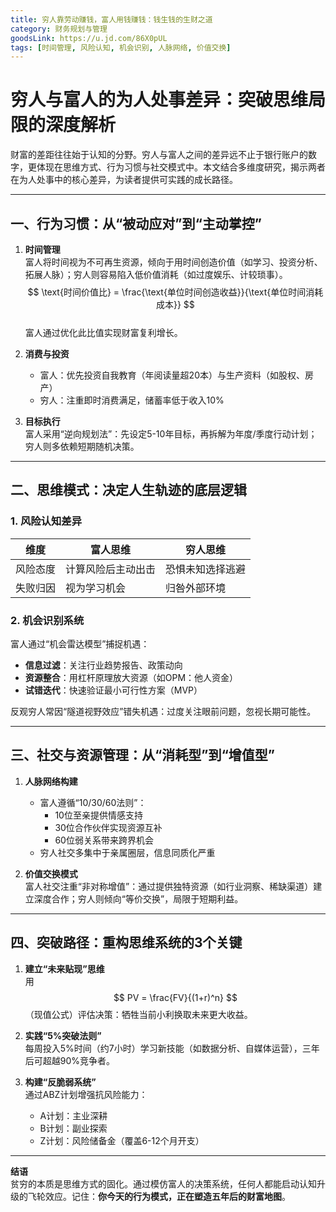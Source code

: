```yaml
---
title: 穷人靠劳动赚钱，富人用钱赚钱：钱生钱的生财之道
category: 财务规划与管理
goodsLink: https://u.jd.com/86X0pUL
tags: [时间管理, 风险认知, 机会识别, 人脉网络, 价值交换]
---
```

# 穷人与富人的为人处事差异：突破思维局限的深度解析  

财富的差距往往始于认知的分野。穷人与富人之间的差异远不止于银行账户的数字，更体现在思维方式、行为习惯与社交模式中。本文结合多维度研究，揭示两者在为人处事中的核心差异，为读者提供可实践的成长路径。

---

## 一、行为习惯：从“被动应对”到“主动掌控”  
1. **时间管理**  
   富人将时间视为不可再生资源，倾向于用时间创造价值（如学习、投资分析、拓展人脉）；穷人则容易陷入低价值消耗（如过度娱乐、计较琐事）。  
   $$ \text{时间价值比} = \frac{\text{单位时间创造收益}}{\text{单位时间消耗成本}} $$  
   富人通过优化此比值实现财富复利增长。

2. **消费与投资**  
   - 富人：优先投资自我教育（年阅读量超20本）与生产资料（如股权、房产）  
   - 穷人：注重即时消费满足，储蓄率低于收入10%  

3. **目标执行**  
   富人采用“逆向规划法”：先设定5-10年目标，再拆解为年度/季度行动计划；穷人则多依赖短期随机决策。

---

## 二、思维模式：决定人生轨迹的底层逻辑  
### 1. 风险认知差异  
| 维度       | 富人思维                | 穷人思维                |  
|------------|-------------------------|-------------------------|  
| 风险态度   | 计算风险后主动出击  | 恐惧未知选择逃避    |  
| 失败归因   | 视为学习机会       | 归咎外部环境        |  

### 2. 机会识别系统  
富人通过“机会雷达模型”捕捉机遇：  
- **信息过滤**：关注行业趋势报告、政策动向  
- **资源整合**：用杠杆原理放大资源（如OPM：他人资金）  
- **试错迭代**：快速验证最小可行性方案（MVP）  

反观穷人常因“隧道视野效应”错失机遇：过度关注眼前问题，忽视长期可能性。

---

## 三、社交与资源管理：从“消耗型”到“增值型”  
1. **人脉网络构建**  
   - 富人遵循“10/30/60法则”：  
     - 10位至亲提供情感支持  
     - 30位合作伙伴实现资源互补  
     - 60位弱关系带来跨界机会  
   - 穷人社交多集中于亲属圈层，信息同质化严重  

2. **价值交换模式**  
   富人社交注重“非对称增值”：通过提供独特资源（如行业洞察、稀缺渠道）建立深度合作；穷人则倾向“等价交换”，局限于短期利益。

---

## 四、突破路径：重构思维系统的3个关键  
1. **建立“未来贴现”思维**  
   用$$ PV = \frac{FV}{(1+r)^n} $$（现值公式）评估决策：牺牲当前小利换取未来更大收益。  

2. **实践“5%突破法则”**  
   每周投入5%时间（约7小时）学习新技能（如数据分析、自媒体运营），三年后可超越90%竞争者。  

3. **构建“反脆弱系统”**  
   通过ABZ计划增强抗风险能力：  
   - A计划：主业深耕  
   - B计划：副业探索  
   - Z计划：风险储备金（覆盖6-12个月开支）  

---

**结语**  
贫穷的本质是思维方式的固化。通过模仿富人的决策系统，任何人都能启动认知升级的飞轮效应。记住：**你今天的行为模式，正在塑造五年后的财富地图**。